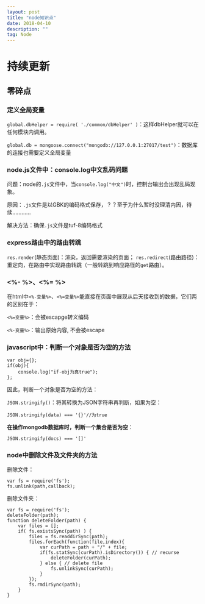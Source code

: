 ```yaml
---
layout: post
title: "node知识点"
date: 2018-04-10
description: ""
tag: Node
---
```


# 持续更新

## 零碎点

### 定义全局变量
`global.dbHelper = require( './common/dbHelper' )`：这样dbHelper就可以在任何模块内调用。

`global.db = mongoose.connect("mongodb://127.0.0.1:27017/test")`：数据库的连接也需要定义全局变量

### node.js文件中：console.log中文乱码问题

问题：node的`.js`文件中，当`console.log("中文")`时，控制台输出会出现乱码现象。

原因：`.js`文件是以GBK的编码格式保存，？？至于为什么暂时没理清内因，待续…………

解决方法：确保`.js`文件是tuf-8编码格式

### express路由中的路由转跳

`res.render`(静态页面)：渲染，返回需要渲染的页面；
`res.redirect`(路由路径)：重定向，在路由中实现路由转跳（一般转跳到响应路径的`get`路由）。

### <%- %>、<%= %>

在html中`<%-变量%>`、`<%=变量%>`能直接在页面中展现从后天接收到的数据，它们两的区别在于：

`<%=变量%>`：会被escapge转义编码 

`<%-变量%>`：输出原始内容, 不会被escape

### javascript中：判断一个对象是否为空的方法

	
	var obj={};
	if(obj){
		console.log("if-obj为真true");
	};

因此，判断一个对象是否为空的方法：

`JSON.stringify()`：将其转换为JSON字符串再判断，如果为空：

	JSON.stringify(data) === '{}'//为true

**在操作mongodb数据库时，判断一个集合是否为空**：

	JSON.stringify(docs) === '[]'

### node中删除文件及文件夹的方法

删除文件：

	var fs = require('fs');
	fs.unlink(path,callback);

删除文件夹：

	var fs = require('fs');
	deleteFolder(path);
    function deleteFolder(path) {
        var files = [];
        if( fs.existsSync(path) ) {
            files = fs.readdirSync(path);
            files.forEach(function(file,index){
                var curPath = path + "/" + file;
                if(fs.statSync(curPath).isDirectory()) { // recurse
                    deleteFolder(curPath);
                } else { // delete file
                    fs.unlinkSync(curPath);
                }
            });
            fs.rmdirSync(path);
        }
    }